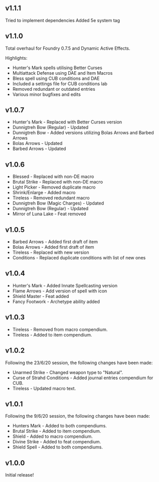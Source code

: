 ## v1.1.1

Tried to implement dependencies
Added 5e system tag

## v1.1.0

Total overhaul for Foundry 0.7.5 and Dynamic Active Effects.

Highlights:

- Hunter's Mark spells utilising Better Curses
- Multiattack Defense using DAE and Item Macros
- Bless spell using CUB conditions and DAE
- Included a settings file for CUB conditions lab
- Removed redundant or outdated entries
- Various minor bugfixes and edits

## v1.0.7

- Hunter's Mark - Replaced with Better Curses version
- Dunnigtreh Bow (Regular) - Updated
- Dunnigtreh Bow - Added versions utilizing Bolas Arrows and Barbed Arrows
- Bolas Arrows - Updated
- Barbed Arrows - Updated

## v1.0.6

- Blessed - Replaced with non-DE macro
- Brutal Strike - Replaced with non-DE macro
- Light Picker - Removed duplicate macro
- Shrink/Enlarge - Added macro
- Tireless - Removed redundant macro
- Dunnigtreh Bow (Magic Charges) - Updated
- Dunnigtreh Bow (Regular) - Updated
- Mirror of Luna Lake - Feat removed

## v1.0.5

- Barbed Arrows - Added first draft of item
- Bolas Arrows - Added first draft of item
- Tireless - Replaced with new version
- Conditions - Replaced duplicate conditions with list of new ones

## v1.0.4

- Hunter's Mark - Added Innate Spellcasting version
- Flame Arrows - Add version of spell with icon
- Shield Master - Feat added
- Fancy Footwork - Archetype ability added

## v1.0.3

- Tireless - Removed from macro compendium.
- Tireless - Added to item compendium.

## v1.0.2

Following the 23/6/20 session, the following changes have been made:

- Unarmed Strike - Changed weapon type to "Natural".
- Curse of Strahd Conditions - Added journal entries compendium for CUB.
- Tireless - Updated macro text.

## v1.0.1 

Following the 9/6/20 session, the following changes have been made:

- Hunters Mark - Added to both compendiums.
- Brutal Strike - Added to item compendium.
- Shield - Added to macro compendium.
- Divine Strike - Added to feat compendium.
- Shield Spell - Added to both compendiums.

## v1.0.0

Initial release!
